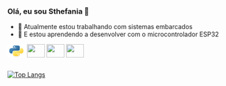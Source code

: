 ### Olá, eu sou Sthefania 👋

- 🔭 Atualmente estou trabalhando com sistemas embarcados
- 🌱 E estou aprendendo a desenvolver com o microcontrolador ESP32 

<div style="display: inline_block">
  <img align="center" height="30" width="40" src="https://raw.githubusercontent.com/devicons/devicon/master/icons/python/python-original.svg">
  <img align="center" height="30" width="40" src="https://cdn.jsdelivr.net/gh/devicons/devicon/icons/cplusplus/cplusplus-original.svg" />
  <img align="center" height="30" width="40" src="https://cdn.jsdelivr.net/gh/devicons/devicon/icons/embeddedc/embeddedc-original.svg" />         
  <img align="center" height="30" width="40" src="https://cdn.jsdelivr.net/gh/devicons/devicon/icons/c/c-original.svg" />
</div>
  
  ##
  
 <div>
   
  [![Top Langs](https://github-readme-stats.vercel.app/api/top-langs/?username=sthefaniafs&layout=compact&theme=transparent)](https://github.com/sthefaniafs/github-readme-stats)
  <!-- [![Readme Card](https://github-readme-stats.vercel.app/api/pin/?username=sthefaniafs&theme=transparent&repo=Raspberry-Pi-Pico-Micropython)](https://github.com/sthefaniafs/Raspberry-Pi-Pico-Micropython/github-readme-stats)
  -->
</div>

